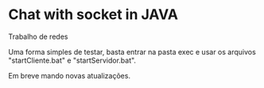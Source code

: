 # Chat with socket in JAVA
Trabalho de redes

Uma forma simples de testar, basta entrar na pasta exec e usar os arquivos "startCliente.bat" e "startServidor.bat".

Em breve mando novas atualizações.
